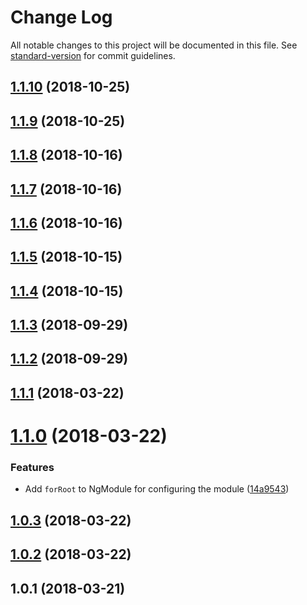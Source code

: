 # Change Log

All notable changes to this project will be documented in this file. See [standard-version](https://github.com/conventional-changelog/standard-version) for commit guidelines.

<a name="1.1.10"></a>
## [1.1.10](https://github.com/chancezeus/angular-laravel-echo/compare/v1.1.9...v1.1.10) (2018-10-25)



<a name="1.1.9"></a>
## [1.1.9](https://github.com/chancezeus/angular-laravel-echo/compare/v1.1.8...v1.1.9) (2018-10-25)



<a name="1.1.8"></a>
## [1.1.8](https://github.com/chancezeus/angular-laravel-echo/compare/v1.1.7...v1.1.8) (2018-10-16)



<a name="1.1.7"></a>
## [1.1.7](https://github.com/chancezeus/angular-laravel-echo/compare/v1.1.6...v1.1.7) (2018-10-16)



<a name="1.1.6"></a>
## [1.1.6](https://github.com/chancezeus/angular-laravel-echo/compare/v1.1.5...v1.1.6) (2018-10-16)



<a name="1.1.5"></a>
## [1.1.5](https://github.com/chancezeus/angular-laravel-echo/compare/v1.1.4...v1.1.5) (2018-10-15)



<a name="1.1.4"></a>
## [1.1.4](https://github.com/chancezeus/angular-laravel-echo/compare/v1.1.3...v1.1.4) (2018-10-15)



<a name="1.1.3"></a>
## [1.1.3](https://github.com/chancezeus/angular-laravel-echo/compare/v1.1.2...v1.1.3) (2018-09-29)



<a name="1.1.2"></a>
## [1.1.2](https://github.com/chancezeus/angular-laravel-echo/compare/v1.1.1...v1.1.2) (2018-09-29)



<a name="1.1.1"></a>
## [1.1.1](https://github.com/chancezeus/angular-laravel-echo/compare/v1.1.0...v1.1.1) (2018-03-22)



<a name="1.1.0"></a>
# [1.1.0](https://github.com/chancezeus/angular-laravel-echo/compare/v1.0.3...v1.1.0) (2018-03-22)


### Features

* Add `forRoot` to NgModule for configuring the module ([14a9543](https://github.com/chancezeus/angular-laravel-echo/commit/14a9543))



<a name="1.0.3"></a>
## [1.0.3](https://github.com/chancezeus/angular-laravel-echo/compare/v1.0.2...v1.0.3) (2018-03-22)



<a name="1.0.2"></a>
## [1.0.2](https://github.com/chancezeus/angular-laravel-echo/compare/v1.0.1...v1.0.2) (2018-03-22)



<a name="1.0.1"></a>
## 1.0.1 (2018-03-21)
